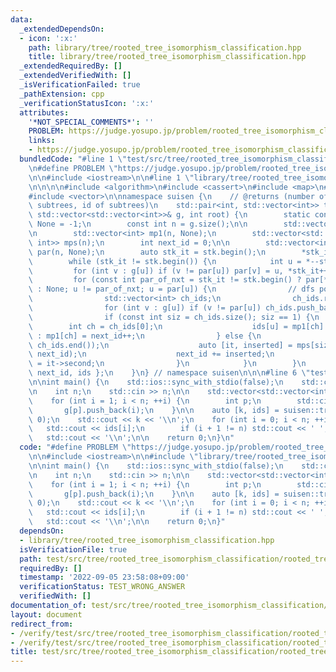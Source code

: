 ```yaml
---
data:
  _extendedDependsOn:
  - icon: ':x:'
    path: library/tree/rooted_tree_isomorphism_classification.hpp
    title: library/tree/rooted_tree_isomorphism_classification.hpp
  _extendedRequiredBy: []
  _extendedVerifiedWith: []
  _isVerificationFailed: true
  _pathExtension: cpp
  _verificationStatusIcon: ':x:'
  attributes:
    '*NOT_SPECIAL_COMMENTS*': ''
    PROBLEM: https://judge.yosupo.jp/problem/rooted_tree_isomorphism_classification
    links:
    - https://judge.yosupo.jp/problem/rooted_tree_isomorphism_classification
  bundledCode: "#line 1 \"test/src/tree/rooted_tree_isomorphism_classification/rooted_tree_isomorphism_classification.test.cpp\"\
    \n#define PROBLEM \"https://judge.yosupo.jp/problem/rooted_tree_isomorphism_classification\"\
    \n\n#include <iostream>\n\n#line 1 \"library/tree/rooted_tree_isomorphism_classification.hpp\"\
    \n\n\n\n#include <algorithm>\n#include <cassert>\n#include <map>\n#include <utility>\n\
    #include <vector>\n\nnamespace suisen {\n    // @returns (number of distinct (rooted)\
    \ subtrees, id of subtrees)\n    std::pair<int, std::vector<int>> tree_isomorphism_classification(const\
    \ std::vector<std::vector<int>>& g, int root) {\n        static constexpr int\
    \ None = -1;\n        const int n = g.size();\n\n        std::vector<int> ids(n);\n\
    \n        std::vector<int> mp1(n, None);\n        std::vector<std::map<std::vector<int>,\
    \ int>> mps(n);\n        int next_id = 0;\n\n        std::vector<int> stk(n),\
    \ par(n, None);\n        auto stk_it = stk.begin();\n        *stk_it++ = root;\n\
    \        while (stk_it != stk.begin()) {\n            int u = *--stk_it;\n   \
    \         for (int v : g[u]) if (v != par[u]) par[v] = u, *stk_it++ = v;\n   \
    \         for (const int par_of_nxt = stk_it != stk.begin() ? par[*std::prev(stk_it)]\
    \ : None; u != par_of_nxt; u = par[u]) {\n                // dfs post order\n\
    \                std::vector<int> ch_ids;\n                ch_ids.reserve(g[u].size());\n\
    \                for (int v : g[u]) if (v != par[u]) ch_ids.push_back(ids[v]);\n\
    \                if (const int siz = ch_ids.size(); siz == 1) {\n            \
    \        int ch = ch_ids[0];\n                    ids[u] = mp1[ch] != None ? mp1[ch]\
    \ : mp1[ch] = next_id++;\n                } else {\n                    std::sort(ch_ids.begin(),\
    \ ch_ids.end());\n                    auto [it, inserted] = mps[siz].try_emplace(std::move(ch_ids),\
    \ next_id);\n                    next_id += inserted;\n                    ids[u]\
    \ = it->second;\n                }\n            }\n        }\n        return {\
    \ next_id, ids };\n    }\n} // namespace suisen\n\n\n#line 6 \"test/src/tree/rooted_tree_isomorphism_classification/rooted_tree_isomorphism_classification.test.cpp\"\
    \n\nint main() {\n    std::ios::sync_with_stdio(false);\n    std::cin.tie(nullptr);\n\
    \n    int n;\n    std::cin >> n;\n\n    std::vector<std::vector<int>> g(n);\n\
    \    for (int i = 1; i < n; ++i) {\n        int p;\n        std::cin >> p;\n \
    \       g[p].push_back(i);\n    }\n\n    auto [k, ids] = suisen::tree_isomorphism_classification(g,\
    \ 0);\n    std::cout << k << '\\n';\n    for (int i = 0; i < n; ++i) {\n     \
    \   std::cout << ids[i];\n        if (i + 1 != n) std::cout << ' ';\n    }\n \
    \   std::cout << '\\n';\n\n    return 0;\n}\n"
  code: "#define PROBLEM \"https://judge.yosupo.jp/problem/rooted_tree_isomorphism_classification\"\
    \n\n#include <iostream>\n\n#include \"library/tree/rooted_tree_isomorphism_classification.hpp\"\
    \n\nint main() {\n    std::ios::sync_with_stdio(false);\n    std::cin.tie(nullptr);\n\
    \n    int n;\n    std::cin >> n;\n\n    std::vector<std::vector<int>> g(n);\n\
    \    for (int i = 1; i < n; ++i) {\n        int p;\n        std::cin >> p;\n \
    \       g[p].push_back(i);\n    }\n\n    auto [k, ids] = suisen::tree_isomorphism_classification(g,\
    \ 0);\n    std::cout << k << '\\n';\n    for (int i = 0; i < n; ++i) {\n     \
    \   std::cout << ids[i];\n        if (i + 1 != n) std::cout << ' ';\n    }\n \
    \   std::cout << '\\n';\n\n    return 0;\n}"
  dependsOn:
  - library/tree/rooted_tree_isomorphism_classification.hpp
  isVerificationFile: true
  path: test/src/tree/rooted_tree_isomorphism_classification/rooted_tree_isomorphism_classification.test.cpp
  requiredBy: []
  timestamp: '2022-09-05 23:58:08+09:00'
  verificationStatus: TEST_WRONG_ANSWER
  verifiedWith: []
documentation_of: test/src/tree/rooted_tree_isomorphism_classification/rooted_tree_isomorphism_classification.test.cpp
layout: document
redirect_from:
- /verify/test/src/tree/rooted_tree_isomorphism_classification/rooted_tree_isomorphism_classification.test.cpp
- /verify/test/src/tree/rooted_tree_isomorphism_classification/rooted_tree_isomorphism_classification.test.cpp.html
title: test/src/tree/rooted_tree_isomorphism_classification/rooted_tree_isomorphism_classification.test.cpp
---
```

